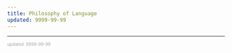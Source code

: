 ```yaml
---
title: Philosophy of Language
updated: 9999-99-99
---
```



---

<sup><sub><font color="#a6a6a6">updated: 9999-99-99</font></sub></sup>